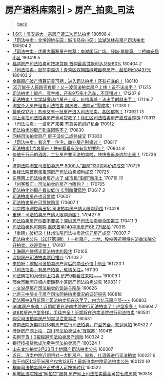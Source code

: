 [房产语料库索引](../../README.md)  > [房产_拍卖_司法](房产_拍卖_司法.md)
====
> [back](../README.md)

- [1.6亿！淮安最大一宗房产遭二次司法拍卖](http://jkwz.applinzi.com/ittc/7100784052644873232.html#1.6%E4%BA%BF%EF%BC%81%E6%B7%AE%E5%AE%89%E6%9C%80%E5%A4%A7%E4%B8%80%E5%AE%97%E6%88%BF%E4%BA%A7%E9%81%AD%E4%BA%8C%E6%AC%A1%E5%8F%B8%E6%B3%95%E6%8B%8D%E5%8D%96) 180508 *4* 
- [「司法拍卖」金悦领地花园；城市经典小区；滨湖琼林苑房产司法拍卖](http://jkwz.applinzi.com/ittc/7099125807178056715.html#%E3%80%8C%E5%8F%B8%E6%B3%95%E6%8B%8D%E5%8D%96%E3%80%8D%E9%87%91%E6%82%A6%E9%A2%86%E5%9C%B0%E8%8A%B1%E5%9B%AD%EF%BC%9B%E5%9F%8E%E5%B8%82%E7%BB%8F%E5%85%B8%E5%B0%8F%E5%8C%BA%EF%BC%9B%E6%BB%A8%E6%B9%96%E7%90%BC%E6%9E%97%E8%8B%91%E6%88%BF%E4%BA%A7%E5%8F%B8%E6%B3%95%E6%8B%8D%E5%8D%96) 180504 *2* 
- [「司法拍卖」优质大面积房产推荐：南湖国际广场、绿城·翠堤湾、二桥南安居小区](http://jkwz.applinzi.com/ittc/7093466570884121606.html#%E3%80%8C%E5%8F%B8%E6%B3%95%E6%8B%8D%E5%8D%96%E3%80%8D%E4%BC%98%E8%B4%A8%E5%A4%A7%E9%9D%A2%E7%A7%AF%E6%88%BF%E4%BA%A7%E6%8E%A8%E8%8D%90%EF%BC%9A%E5%8D%97%E6%B9%96%E5%9B%BD%E9%99%85%E5%B9%BF%E5%9C%BA%E3%80%81%E7%BB%BF%E5%9F%8E%C2%B7%E7%BF%A0%E5%A0%A4%E6%B9%BE%E3%80%81%E4%BA%8C%E6%A1%A5%E5%8D%97%E5%AE%89%E5%B1%85%E5%B0%8F%E5%8C%BA) 180418 *5* 
- [福清房产司法拍卖可按揭贷款 首购最高贷款可达总价80%](http://jkwz.applinzi.com/ittc/7088202931985974282.html#%E7%A6%8F%E6%B8%85%E6%88%BF%E4%BA%A7%E5%8F%B8%E6%B3%95%E6%8B%8D%E5%8D%96%E5%8F%AF%E6%8C%89%E6%8F%AD%E8%B4%B7%E6%AC%BE+%E9%A6%96%E8%B4%AD%E6%9C%80%E9%AB%98%E8%B4%B7%E6%AC%BE%E5%8F%AF%E8%BE%BE%E6%80%BB%E4%BB%B780%25) 180404 *2* 
- [「司法拍卖」就在南湖边！青秀区双拥路绿城画卷房产，起拍均价8437元](http://jkwz.applinzi.com/ittc/7087864137692742673.html#%E3%80%8C%E5%8F%B8%E6%B3%95%E6%8B%8D%E5%8D%96%E3%80%8D%E5%B0%B1%E5%9C%A8%E5%8D%97%E6%B9%96%E8%BE%B9%EF%BC%81%E9%9D%92%E7%A7%80%E5%8C%BA%E5%8F%8C%E6%8B%A5%E8%B7%AF%E7%BB%BF%E5%9F%8E%E7%94%BB%E5%8D%B7%E6%88%BF%E4%BA%A7%EF%BC%8C%E8%B5%B7%E6%8B%8D%E5%9D%87%E4%BB%B78437%E5%85%83) 180403 *2* 
- [金磊房产破产清算前景可期：进入司法拍卖！还有托底的！](http://jkwz.applinzi.com/ittc/7056856997750637585.html#%E9%87%91%E7%A3%8A%E6%88%BF%E4%BA%A7%E7%A0%B4%E4%BA%A7%E6%B8%85%E7%AE%97%E5%89%8D%E6%99%AF%E5%8F%AF%E6%9C%9F%EF%BC%9A%E8%BF%9B%E5%85%A5%E5%8F%B8%E6%B3%95%E6%8B%8D%E5%8D%96%EF%BC%81%E8%BF%98%E6%9C%89%E6%89%98%E5%BA%95%E7%9A%84%EF%BC%81) 180110  
- [55万能在人民路买套房！又一波司法拍卖房产上线！该不该出手？](http://jkwz.applinzi.com/ittc/7047104123437057040.html#55%E4%B8%87%E8%83%BD%E5%9C%A8%E4%BA%BA%E6%B0%91%E8%B7%AF%E4%B9%B0%E5%A5%97%E6%88%BF%EF%BC%81%E5%8F%88%E4%B8%80%E6%B3%A2%E5%8F%B8%E6%B3%95%E6%8B%8D%E5%8D%96%E6%88%BF%E4%BA%A7%E4%B8%8A%E7%BA%BF%EF%BC%81%E8%AF%A5%E4%B8%8D%E8%AF%A5%E5%87%BA%E6%89%8B%EF%BC%9F) 171215  
- [司法拍卖｜房产、写字楼，还有9万多小汽车，不容错过！](http://jkwz.applinzi.com/ittc/7044137937552278544.html#%E5%8F%B8%E6%B3%95%E6%8B%8D%E5%8D%96%EF%BD%9C%E6%88%BF%E4%BA%A7%E3%80%81%E5%86%99%E5%AD%97%E6%A5%BC%EF%BC%8C%E8%BF%98%E6%9C%899%E4%B8%87%E5%A4%9A%E5%B0%8F%E6%B1%BD%E8%BD%A6%EF%BC%8C%E4%B8%8D%E5%AE%B9%E9%94%99%E8%BF%87%EF%BC%81) 171207 *6* 
- [司法拍卖！大学城旁热门房产上架，价格再降！该出手时就出手！](http://jkwz.applinzi.com/ittc/7036611673392153616.html#%E5%8F%B8%E6%B3%95%E6%8B%8D%E5%8D%96%EF%BC%81%E5%A4%A7%E5%AD%A6%E5%9F%8E%E6%97%81%E7%83%AD%E9%97%A8%E6%88%BF%E4%BA%A7%E4%B8%8A%E6%9E%B6%EF%BC%8C%E4%BB%B7%E6%A0%BC%E5%86%8D%E9%99%8D%EF%BC%81%E8%AF%A5%E5%87%BA%E6%89%8B%E6%97%B6%E5%B0%B1%E5%87%BA%E6%89%8B%EF%BC%81) 171116 *7* 
- [淘宝介入房产租售司法拍卖 购房者、法院可“零成本”](http://jkwz.applinzi.com/ittc/7030116801491502096.html#%E6%B7%98%E5%AE%9D%E4%BB%8B%E5%85%A5%E6%88%BF%E4%BA%A7%E7%A7%9F%E5%94%AE%E5%8F%B8%E6%B3%95%E6%8B%8D%E5%8D%96+%E8%B4%AD%E6%88%BF%E8%80%85%E3%80%81%E6%B3%95%E9%99%A2%E5%8F%AF%E2%80%9C%E9%9B%B6%E6%88%90%E6%9C%AC%E2%80%9D) 171030 *1* 
- [最低仅17万！苏州又有一批房产进入司法拍卖，各区都有！](http://jkwz.applinzi.com/ittc/7015800337330603025.html#%E6%9C%80%E4%BD%8E%E4%BB%8517%E4%B8%87%EF%BC%81%E8%8B%8F%E5%B7%9E%E5%8F%88%E6%9C%89%E4%B8%80%E6%89%B9%E6%88%BF%E4%BA%A7%E8%BF%9B%E5%85%A5%E5%8F%B8%E6%B3%95%E6%8B%8D%E5%8D%96%EF%BC%8C%E5%90%84%E5%8C%BA%E9%83%BD%E6%9C%89%EF%BC%81) 170921 *15* 
- [网上竞拍司法拍卖房产也可贷款了！徐汇区司法拍卖房产或成香饽饽](http://jkwz.applinzi.com/ittc/7012612925028827921.html#%E7%BD%91%E4%B8%8A%E7%AB%9E%E6%8B%8D%E5%8F%B8%E6%B3%95%E6%8B%8D%E5%8D%96%E6%88%BF%E4%BA%A7%E4%B9%9F%E5%8F%AF%E8%B4%B7%E6%AC%BE%E4%BA%86%EF%BC%81%E5%BE%90%E6%B1%87%E5%8C%BA%E5%8F%B8%E6%B3%95%E6%8B%8D%E5%8D%96%E6%88%BF%E4%BA%A7%E6%88%96%E6%88%90%E9%A6%99%E9%A5%BD%E9%A5%BD) 170913  
- [「司法拍卖」一波房产来袭 有意买房的好机会](http://jkwz.applinzi.com/ittc/7012478090293543953.html#%E3%80%8C%E5%8F%B8%E6%B3%95%E6%8B%8D%E5%8D%96%E3%80%8D%E4%B8%80%E6%B3%A2%E6%88%BF%E4%BA%A7%E6%9D%A5%E8%A2%AD+%E6%9C%89%E6%84%8F%E4%B9%B0%E6%88%BF%E7%9A%84%E5%A5%BD%E6%9C%BA%E4%BC%9A) 170912  
- [司法拍卖的房产到底限购不？](http://jkwz.applinzi.com/ittc/7007621534318068753.html#%E5%8F%B8%E6%B3%95%E6%8B%8D%E5%8D%96%E7%9A%84%E6%88%BF%E4%BA%A7%E5%88%B0%E5%BA%95%E9%99%90%E8%B4%AD%E4%B8%8D%EF%BC%9F) 170830  
- [网络司法拍卖房产 房子溢价二成终成交](http://jkwz.applinzi.com/ittc/7007482047806047249.html#%E7%BD%91%E7%BB%9C%E5%8F%B8%E6%B3%95%E6%8B%8D%E5%8D%96%E6%88%BF%E4%BA%A7+%E6%88%BF%E5%AD%90%E6%BA%A2%E4%BB%B7%E4%BA%8C%E6%88%90%E7%BB%88%E6%88%90%E4%BA%A4) 170830  
- [「司法拍卖」看这里！住宅、商业房产别错过！](http://jkwz.applinzi.com/ittc/7002831565829440529.html#%E3%80%8C%E5%8F%B8%E6%B3%95%E6%8B%8D%E5%8D%96%E3%80%8D%E7%9C%8B%E8%BF%99%E9%87%8C%EF%BC%81%E4%BD%8F%E5%AE%85%E3%80%81%E5%95%86%E4%B8%9A%E6%88%BF%E4%BA%A7%E5%88%AB%E9%94%99%E8%BF%87%EF%BC%81) 170817  
- [司法拍卖│六套房产！快来看看有没有您想要的？](http://jkwz.applinzi.com/ittc/6998032891639235600.html#%E5%8F%B8%E6%B3%95%E6%8B%8D%E5%8D%96%E2%94%82%E5%85%AD%E5%A5%97%E6%88%BF%E4%BA%A7%EF%BC%81%E5%BF%AB%E6%9D%A5%E7%9C%8B%E7%9C%8B%E6%9C%89%E6%B2%A1%E6%9C%89%E6%82%A8%E6%83%B3%E8%A6%81%E7%9A%84%EF%BC%9F) 170804 *8* 
- [价值千万元的酒店、工业房产要司法拍卖啦，快快告诉身边的土豪！](http://jkwz.applinzi.com/ittc/6994693428473234448.html#%E4%BB%B7%E5%80%BC%E5%8D%83%E4%B8%87%E5%85%83%E7%9A%84%E9%85%92%E5%BA%97%E3%80%81%E5%B7%A5%E4%B8%9A%E6%88%BF%E4%BA%A7%E8%A6%81%E5%8F%B8%E6%B3%95%E6%8B%8D%E5%8D%96%E5%95%A6%EF%BC%8C%E5%BF%AB%E5%BF%AB%E5%91%8A%E8%AF%89%E8%BA%AB%E8%BE%B9%E7%9A%84%E5%9C%9F%E8%B1%AA%EF%BC%81) 170726 *1* 
- [济南法院淘宝司法拍卖房产 8000人“围观”130次叫价终成交](http://jkwz.applinzi.com/ittc/6994334877301081104.html#%E6%B5%8E%E5%8D%97%E6%B3%95%E9%99%A2%E6%B7%98%E5%AE%9D%E5%8F%B8%E6%B3%95%E6%8B%8D%E5%8D%96%E6%88%BF%E4%BA%A7+8000%E4%BA%BA%E2%80%9C%E5%9B%B4%E8%A7%82%E2%80%9D130%E6%AC%A1%E5%8F%AB%E4%BB%B7%E7%BB%88%E6%88%90%E4%BA%A4) 170725  
- [鱼峰法院首例淘宝网房产司法拍卖顺利成交](http://jkwz.applinzi.com/ittc/6994296782023296017.html#%E9%B1%BC%E5%B3%B0%E6%B3%95%E9%99%A2%E9%A6%96%E4%BE%8B%E6%B7%98%E5%AE%9D%E7%BD%91%E6%88%BF%E4%BA%A7%E5%8F%B8%E6%B3%95%E6%8B%8D%E5%8D%96%E9%A1%BA%E5%88%A9%E6%88%90%E4%BA%A4) 170725  
- [东莞网上司法拍卖房产火了 成市民“淘房”新乐土](http://jkwz.applinzi.com/ittc/6991952718087062544.html#%E4%B8%9C%E8%8E%9E%E7%BD%91%E4%B8%8A%E5%8F%B8%E6%B3%95%E6%8B%8D%E5%8D%96%E6%88%BF%E4%BA%A7%E7%81%AB%E4%BA%86+%E6%88%90%E5%B8%82%E6%B0%91%E2%80%9C%E6%B7%98%E6%88%BF%E2%80%9D%E6%96%B0%E4%B9%90%E5%9C%9F) 170719 *10* 
- [「创客智汇」司法拍卖的房产也限购？！](http://jkwz.applinzi.com/ittc/6986866279489995793.html#%E3%80%8C%E5%88%9B%E5%AE%A2%E6%99%BA%E6%B1%87%E3%80%8D%E5%8F%B8%E6%B3%95%E6%8B%8D%E5%8D%96%E7%9A%84%E6%88%BF%E4%BA%A7%E4%B9%9F%E9%99%90%E8%B4%AD%EF%BC%9F%EF%BC%81) 170705  
- [司法拍卖的房产看似低价 实则暗藏风险](http://jkwz.applinzi.com/ittc/6980052712602207236.html#%E5%8F%B8%E6%B3%95%E6%8B%8D%E5%8D%96%E7%9A%84%E6%88%BF%E4%BA%A7%E7%9C%8B%E4%BC%BC%E4%BD%8E%E4%BB%B7+%E5%AE%9E%E5%88%99%E6%9A%97%E8%97%8F%E9%A3%8E%E9%99%A9) 170617 *3* 
- [司法拍卖房产也可贷款](http://jkwz.applinzi.com/ittc/6976352021207581701.html#%E5%8F%B8%E6%B3%95%E6%8B%8D%E5%8D%96%E6%88%BF%E4%BA%A7%E4%B9%9F%E5%8F%AF%E8%B4%B7%E6%AC%BE) 170607  
- [司法拍卖房产可贷款购买](http://jkwz.applinzi.com/ittc/6976231498725196805.html#%E5%8F%B8%E6%B3%95%E6%8B%8D%E5%8D%96%E6%88%BF%E4%BA%A7%E5%8F%AF%E8%B4%B7%E6%AC%BE%E8%B4%AD%E4%B9%B0) 170607 *1* 
- [北京楼市调控再出招 司法拍卖房产纳入限购范围](http://jkwz.applinzi.com/ittc/6961529695618204676.html#%E5%8C%97%E4%BA%AC%E6%A5%BC%E5%B8%82%E8%B0%83%E6%8E%A7%E5%86%8D%E5%87%BA%E6%8B%9B+%E5%8F%B8%E6%B3%95%E6%8B%8D%E5%8D%96%E6%88%BF%E4%BA%A7%E7%BA%B3%E5%85%A5%E9%99%90%E8%B4%AD%E8%8C%83%E5%9B%B4) 170428  
- [重磅：司法拍卖房产纳入限购范围！](http://jkwz.applinzi.com/ittc/6961268821003338756.html#%E9%87%8D%E7%A3%85%EF%BC%9A%E5%8F%B8%E6%B3%95%E6%8B%8D%E5%8D%96%E6%88%BF%E4%BA%A7%E7%BA%B3%E5%85%A5%E9%99%90%E8%B4%AD%E8%8C%83%E5%9B%B4%EF%BC%81) 170427 *8* 
- [司法拍卖房产你要不要买？深圳房产司法拍卖量全国第三](http://jkwz.applinzi.com/ittc/6955190281870771205.html#%E5%8F%B8%E6%B3%95%E6%8B%8D%E5%8D%96%E6%88%BF%E4%BA%A7%E4%BD%A0%E8%A6%81%E4%B8%8D%E8%A6%81%E4%B9%B0%EF%BC%9F%E6%B7%B1%E5%9C%B3%E6%88%BF%E4%BA%A7%E5%8F%B8%E6%B3%95%E6%8B%8D%E5%8D%96%E9%87%8F%E5%85%A8%E5%9B%BD%E7%AC%AC%E4%B8%89) 170411 *3* 
- [司法拍卖也可网购 重庆首单140平米房产66.7万起拍](http://jkwz.applinzi.com/ittc/6945205647632237573.html#%E5%8F%B8%E6%B3%95%E6%8B%8D%E5%8D%96%E4%B9%9F%E5%8F%AF%E7%BD%91%E8%B4%AD+%E9%87%8D%E5%BA%86%E9%A6%96%E5%8D%95140%E5%B9%B3%E7%B1%B3%E6%88%BF%E4%BA%A766.7%E4%B8%87%E8%B5%B7%E6%8B%8D) 170315  
- [「重磅」破纪录！林州法院司法拍卖近亿元房产成交](http://jkwz.applinzi.com/ittc/6942370411940676613.html#%E3%80%8C%E9%87%8D%E7%A3%85%E3%80%8D%E7%A0%B4%E7%BA%AA%E5%BD%95%EF%BC%81%E6%9E%97%E5%B7%9E%E6%B3%95%E9%99%A2%E5%8F%B8%E6%B3%95%E6%8B%8D%E5%8D%96%E8%BF%91%E4%BA%BF%E5%85%83%E6%88%BF%E4%BA%A7%E6%88%90%E4%BA%A4) 170307 *7* 
- [司法拍卖公告（2017第1期）！一批房产、土地、股权等近期将在济南法院公开拍卖，欢迎竞拍！](http://jkwz.applinzi.com/ittc/6920356045959726084.html#%E5%8F%B8%E6%B3%95%E6%8B%8D%E5%8D%96%E5%85%AC%E5%91%8A%EF%BC%882017%E7%AC%AC1%E6%9C%9F%EF%BC%89%EF%BC%81%E4%B8%80%E6%89%B9%E6%88%BF%E4%BA%A7%E3%80%81%E5%9C%9F%E5%9C%B0%E3%80%81%E8%82%A1%E6%9D%83%E7%AD%89%E8%BF%91%E6%9C%9F%E5%B0%86%E5%9C%A8%E6%B5%8E%E5%8D%97%E6%B3%95%E9%99%A2%E5%85%AC%E5%BC%80%E6%8B%8D%E5%8D%96%EF%BC%8C%E6%AC%A2%E8%BF%8E%E7%AB%9E%E6%8B%8D%EF%BC%81) 170107  
- [上海房产律师谈司法拍卖的现状](http://jkwz.applinzi.com/ittc/6919668137586066436.html#%E4%B8%8A%E6%B5%B7%E6%88%BF%E4%BA%A7%E5%BE%8B%E5%B8%88%E8%B0%88%E5%8F%B8%E6%B3%95%E6%8B%8D%E5%8D%96%E7%9A%84%E7%8E%B0%E7%8A%B6) 170105  
- [深圳房产司法拍卖项目推介](http://jkwz.applinzi.com/ittc/6918981171693487109.html#%E6%B7%B1%E5%9C%B3%E6%88%BF%E4%BA%A7%E5%8F%B8%E6%B3%95%E6%8B%8D%E5%8D%96%E9%A1%B9%E7%9B%AE%E6%8E%A8%E4%BB%8B) 170103 *7* 
- [来拍呀：挖掘司法拍卖房产背后的商业价值 | 创业](http://jkwz.applinzi.com/ittc/6914815451405485060.html#%E6%9D%A5%E6%8B%8D%E5%91%80%EF%BC%9A%E6%8C%96%E6%8E%98%E5%8F%B8%E6%B3%95%E6%8B%8D%E5%8D%96%E6%88%BF%E4%BA%A7%E8%83%8C%E5%90%8E%E7%9A%84%E5%95%86%E4%B8%9A%E4%BB%B7%E5%80%BC+%7C+%E5%88%9B%E4%B8%9A) 161223 *1* 
- [「司法拍卖」有房产拍卖，敬请关注~](http://jkwz.applinzi.com/ittc/6906376687171666948.html#%E3%80%8C%E5%8F%B8%E6%B3%95%E6%8B%8D%E5%8D%96%E3%80%8D%E6%9C%89%E6%88%BF%E4%BA%A7%E6%8B%8D%E5%8D%96%EF%BC%8C%E6%95%AC%E8%AF%B7%E5%85%B3%E6%B3%A8%7E) 161130  
- [司法网拍10月份网上拍卖 房产9套看过来啦~~~](http://jkwz.applinzi.com/ittc/6887028629753562116.html#%E5%8F%B8%E6%B3%95%E7%BD%91%E6%8B%8D10%E6%9C%88%E4%BB%BD%E7%BD%91%E4%B8%8A%E6%8B%8D%E5%8D%96+%E6%88%BF%E4%BA%A79%E5%A5%97%E7%9C%8B%E8%BF%87%E6%9D%A5%E5%95%A6%7E%7E%7E) 161009 *1* 
- [邢台市新河县城内宏瑞苑小区房产司法拍卖公告](http://jkwz.applinzi.com/ittc/6872441628299625477.html#%E9%82%A2%E5%8F%B0%E5%B8%82%E6%96%B0%E6%B2%B3%E5%8E%BF%E5%9F%8E%E5%86%85%E5%AE%8F%E7%91%9E%E8%8B%91%E5%B0%8F%E5%8C%BA%E6%88%BF%E4%BA%A7%E5%8F%B8%E6%B3%95%E6%8B%8D%E5%8D%96%E5%85%AC%E5%91%8A) 160831 *1* 
- [一文说尽房产司法拍卖的馅饼与陷阱](http://jkwz.applinzi.com/ittc/6870695838023681028.html#%E4%B8%80%E6%96%87%E8%AF%B4%E5%B0%BD%E6%88%BF%E4%BA%A7%E5%8F%B8%E6%B3%95%E6%8B%8D%E5%8D%96%E7%9A%84%E9%A6%85%E9%A5%BC%E4%B8%8E%E9%99%B7%E9%98%B1) 160826  
- [北京三中院关于房产司法网络拍卖情况的调研报告](http://jkwz.applinzi.com/ittc/6867605754873381892.html#%E5%8C%97%E4%BA%AC%E4%B8%89%E4%B8%AD%E9%99%A2%E5%85%B3%E4%BA%8E%E6%88%BF%E4%BA%A7%E5%8F%B8%E6%B3%95%E7%BD%91%E7%BB%9C%E6%8B%8D%E5%8D%96%E6%83%85%E5%86%B5%E7%9A%84%E8%B0%83%E7%A0%94%E6%8A%A5%E5%91%8A) 160818  
- [司法网拍8月份网上司法拍卖都在这里了，内含亿元房产哦~~~](http://jkwz.applinzi.com/ittc/6862179511801742340.html#%E5%8F%B8%E6%B3%95%E7%BD%91%E6%8B%8D8%E6%9C%88%E4%BB%BD%E7%BD%91%E4%B8%8A%E5%8F%B8%E6%B3%95%E6%8B%8D%E5%8D%96%E9%83%BD%E5%9C%A8%E8%BF%99%E9%87%8C%E4%BA%86%EF%BC%8C%E5%86%85%E5%90%AB%E4%BA%BF%E5%85%83%E6%88%BF%E4%BA%A7%E5%93%A6%7E%7E%7E) 160803  
- [66套房产来袭！近期就要在济南中院进行司法拍卖了！户型多多！](http://jkwz.applinzi.com/ittc/6839887811280634885.html#66%E5%A5%97%E6%88%BF%E4%BA%A7%E6%9D%A5%E8%A2%AD%EF%BC%81%E8%BF%91%E6%9C%9F%E5%B0%B1%E8%A6%81%E5%9C%A8%E6%B5%8E%E5%8D%97%E4%B8%AD%E9%99%A2%E8%BF%9B%E8%A1%8C%E5%8F%B8%E6%B3%95%E6%8B%8D%E5%8D%96%E4%BA%86%EF%BC%81%E6%88%B7%E5%9E%8B%E5%A4%9A%E5%A4%9A%EF%BC%81) 160604 *7* 
- [这6套房产户型多样，手续齐全！近期将在济南法院进行司法拍卖](http://jkwz.applinzi.com/ittc/6838272272678519813.html#%E8%BF%996%E5%A5%97%E6%88%BF%E4%BA%A7%E6%88%B7%E5%9E%8B%E5%A4%9A%E6%A0%B7%EF%BC%8C%E6%89%8B%E7%BB%AD%E9%BD%90%E5%85%A8%EF%BC%81%E8%BF%91%E6%9C%9F%E5%B0%86%E5%9C%A8%E6%B5%8E%E5%8D%97%E6%B3%95%E9%99%A2%E8%BF%9B%E8%A1%8C%E5%8F%B8%E6%B3%95%E6%8B%8D%E5%8D%96) 160531  
- [购买司法拍卖房产的常见注意事项](http://jkwz.applinzi.com/ittc/6838169007034991621.html#%E8%B4%AD%E4%B9%B0%E5%8F%B8%E6%B3%95%E6%8B%8D%E5%8D%96%E6%88%BF%E4%BA%A7%E7%9A%84%E5%B8%B8%E8%A7%81%E6%B3%A8%E6%84%8F%E4%BA%8B%E9%A1%B9) 160531  
- [济南法院近期将对18套房产进行司法拍卖，户型齐全，欢迎竞拍](http://jkwz.applinzi.com/ittc/6835177353155970052.html#%E6%B5%8E%E5%8D%97%E6%B3%95%E9%99%A2%E8%BF%91%E6%9C%9F%E5%B0%86%E5%AF%B918%E5%A5%97%E6%88%BF%E4%BA%A7%E8%BF%9B%E8%A1%8C%E5%8F%B8%E6%B3%95%E6%8B%8D%E5%8D%96%EF%BC%8C%E6%88%B7%E5%9E%8B%E9%BD%90%E5%85%A8%EF%BC%8C%E6%AC%A2%E8%BF%8E%E7%AB%9E%E6%8B%8D) 160522 *7* 
- [涉诉房产网上拍　四川司法拍卖试水“互联网”](http://jkwz.applinzi.com/ittc/6821238926110884868.html#%E6%B6%89%E8%AF%89%E6%88%BF%E4%BA%A7%E7%BD%91%E4%B8%8A%E6%8B%8D%E3%80%80%E5%9B%9B%E5%B7%9D%E5%8F%B8%E6%B3%95%E6%8B%8D%E5%8D%96%E8%AF%95%E6%B0%B4%E2%80%9C%E4%BA%92%E8%81%94%E7%BD%91%E2%80%9D) 160415  
- [实用干货！3招规避司法拍卖房产风险](http://jkwz.applinzi.com/ittc/6813099845157913605.html#%E5%AE%9E%E7%94%A8%E5%B9%B2%E8%B4%A7%EF%BC%813%E6%8B%9B%E8%A7%84%E9%81%BF%E5%8F%B8%E6%B3%95%E6%8B%8D%E5%8D%96%E6%88%BF%E4%BA%A7%E9%A3%8E%E9%99%A9) 160324 *2* 
- [银行按揭贷款成功牵手司法拍卖房产](http://jkwz.applinzi.com/ittc/6812814202309706757.html#%E9%93%B6%E8%A1%8C%E6%8C%89%E6%8F%AD%E8%B4%B7%E6%AC%BE%E6%88%90%E5%8A%9F%E7%89%B5%E6%89%8B%E5%8F%B8%E6%B3%95%E6%8B%8D%E5%8D%96%E6%88%BF%E4%BA%A7) 160324 *1* 
- [山东宜坤拍卖3月23日土地房产司法拍卖公告](http://jkwz.applinzi.com/ittc/6806873684404864004.html#%E5%B1%B1%E4%B8%9C%E5%AE%9C%E5%9D%A4%E6%8B%8D%E5%8D%963%E6%9C%8823%E6%97%A5%E5%9C%9F%E5%9C%B0%E6%88%BF%E4%BA%A7%E5%8F%B8%E6%B3%95%E6%8B%8D%E5%8D%96%E5%85%AC%E5%91%8A) 160307  
- [近日，济南中院近期将对一大批房产、股权、红酒等进行司法拍卖](http://jkwz.applinzi.com/ittc/6801340145152295940.html#%E8%BF%91%E6%97%A5%EF%BC%8C%E6%B5%8E%E5%8D%97%E4%B8%AD%E9%99%A2%E8%BF%91%E6%9C%9F%E5%B0%86%E5%AF%B9%E4%B8%80%E5%A4%A7%E6%89%B9%E6%88%BF%E4%BA%A7%E3%80%81%E8%82%A1%E6%9D%83%E3%80%81%E7%BA%A2%E9%85%92%E7%AD%89%E8%BF%9B%E8%A1%8C%E5%8F%B8%E6%B3%95%E6%8B%8D%E5%8D%96) 160221 *6* 
- [位于市区143平米房产仅售126万！最新济南中院司法拍卖公告](http://jkwz.applinzi.com/ittc/6789359189168227333.html#%E4%BD%8D%E4%BA%8E%E5%B8%82%E5%8C%BA143%E5%B9%B3%E7%B1%B3%E6%88%BF%E4%BA%A7%E4%BB%85%E5%94%AE126%E4%B8%87%EF%BC%81%E6%9C%80%E6%96%B0%E6%B5%8E%E5%8D%97%E4%B8%AD%E9%99%A2%E5%8F%B8%E6%B3%95%E6%8B%8D%E5%8D%96%E5%85%AC%E5%91%8A) 160120 *10* 
- [桐庐司法拍卖房产正式进入可按揭时代](http://jkwz.applinzi.com/ittc/547650611417190566.html#%E6%A1%90%E5%BA%90%E5%8F%B8%E6%B3%95%E6%8B%8D%E5%8D%96%E6%88%BF%E4%BA%A7%E6%AD%A3%E5%BC%8F%E8%BF%9B%E5%85%A5%E5%8F%AF%E6%8C%89%E6%8F%AD%E6%97%B6%E4%BB%A3) 150522  
- [蕉城区法院推出“网拍贷”服务 房产网上司法拍卖最高可贷七成房款](http://jkwz.applinzi.com/ittc/547650611414498358.html#%E8%95%89%E5%9F%8E%E5%8C%BA%E6%B3%95%E9%99%A2%E6%8E%A8%E5%87%BA%E2%80%9C%E7%BD%91%E6%8B%8D%E8%B4%B7%E2%80%9D%E6%9C%8D%E5%8A%A1+%E6%88%BF%E4%BA%A7%E7%BD%91%E4%B8%8A%E5%8F%B8%E6%B3%95%E6%8B%8D%E5%8D%96%E6%9C%80%E9%AB%98%E5%8F%AF%E8%B4%B7%E4%B8%83%E6%88%90%E6%88%BF%E6%AC%BE) 150518  
